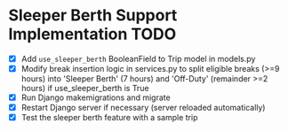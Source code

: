 # Sleeper Berth Support Implementation TODO

- [x] Add `use_sleeper_berth` BooleanField to Trip model in models.py
- [x] Modify break insertion logic in services.py to split eligible breaks (>=9 hours) into 'Sleeper Berth' (7 hours) and 'Off-Duty' (remainder >=2 hours) if use_sleeper_berth is True
- [x] Run Django makemigrations and migrate
- [x] Restart Django server if necessary (server reloaded automatically)
- [x] Test the sleeper berth feature with a sample trip
